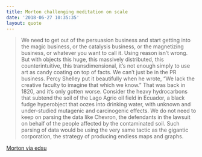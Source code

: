 ```yaml
---
title: Morton challenging meditation on scale
date: '2018-06-27 10:35:35'
layout: quote
---
```

> We need to get out of the persuasion business and start getting into the magic business, or the catalysis business, or the magnetizing business, or whatever you want to call it. Using reason isn’t wrong. But with objects this huge, this massively distributed, this counterintuitive, this transdimensional, it’s not enough simply to use art as candy coating on top of facts. We can’t just be in the PR business. Percy Shelley put it beautifully when he wrote, “We lack the creative faculty to imagine that which we know.” That was back in 1820, and it’s only gotten worse. Consider the heavy hydrocarbons that subtend the soil of the Lago Agrio oil field in Ecuador, a black fudge hyperobject that oozes into drinking water, with unknown and under-studied mutagenic and carcinogenic effects. We do not need to keep on parsing the data like Chevron, the defendants in the lawsuit on behalf of the people affected by the contaminated soil. Such parsing of data would be using the very same tactic as the gigantic corporation, the strategy of producing endless maps and graphs.

[Morton via edsu](https://inkdroid.org/2016/01/14/endless-maps-and-graphs/)
